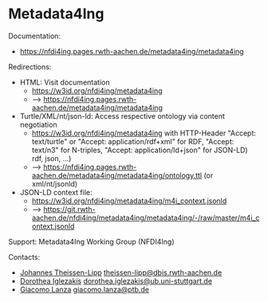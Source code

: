 Metadata4Ing
==============================

Documentation:
* https://nfdi4ing.pages.rwth-aachen.de/metadata4ing/metadata4ing

Redirections:
* HTML: Visit documentation
  * https://w3id.org/nfdi4ing/metadata4ing
  * --> https://nfdi4ing.pages.rwth-aachen.de/metadata4ing/metadata4ing
* Turtle/XML/nt/json-ld: Access respective ontology via content negotiation
  * https://w3id.org/nfdi4ing/metadata4ing with HTTP-Header "Accept: text/turtle" or "Accept: application/rdf+xml" for RDF, "Accept: text/n3" for N-triples, "Accept: application/ld+json" for JSON-LD)
rdf, json, ...)
  * --> https://nfdi4ing.pages.rwth-aachen.de/metadata4ing/metadata4ing/ontology.ttl (or xml/nt/jsonld)
* JSON-LD context file:
  * https://w3id.org/nfdi4ing/metadata4ing/m4i_context.jsonld
  * --> https://git.rwth-aachen.de/nfdi4ing/metadata4ing/metadata4ing/-/raw/master/m4i_context.jsonld


Support:
Metadata4Ing Working Group (NFDI4Ing)

Contacts:
* [Johannes Theissen-Lipp](https://github.com/JohannesLipp) <theissen-lipp@dbis.rwth-aachen.de>
* [Dorothea Iglezakis](https://github.com/doigl) <dorothea.iglezakis@ub.uni-stuttgart.de>
* [Giacomo Lanza](https://github.com/Zack-83) <giacomo.lanza@ptb.de>
